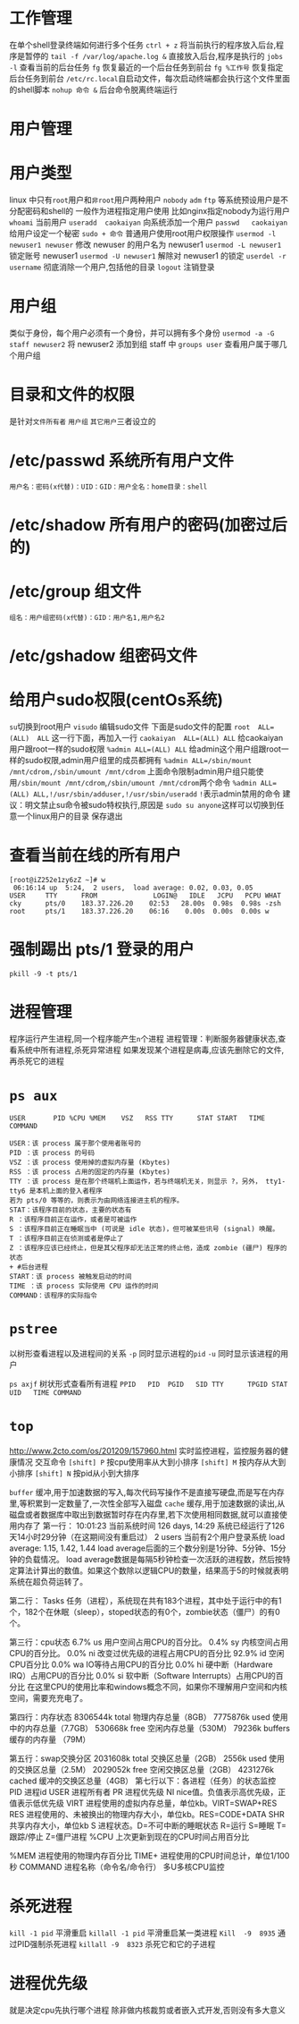 # 工作管理
在单个shell登录终端如何进行多个任务
`ctrl + z` 将当前执行的程序放入后台,程序是暂停的
`tail -f /var/log/apache.log &` 直接放入后台,程序是执行的
`jobs -l` 查看当前的后台任务
`fg` 恢复最近的一个后台任务到前台
`fg %工作号` 恢复指定后台任务到前台
`/etc/rc.local`自启动文件，每次启动终端都会执行这个文件里面的shell脚本
`nohup 命令 &` 后台命令脱离终端运行

# 用户管理
# 用户类型
linux 中只有`root`用户和`非root`用户两种用户
`nobody` `adm` `ftp` 等系统预设用户是不分配密码和shell的 一般作为进程指定用户使用 比如nginx指定nobody为运行用户
`whoami` 当前用户
`useradd  caokaiyan`  向系统添加一个用户
`passwd   caokaiyan` 给用户设定一个秘密
`sudo + 命令`  普通用户使用root用户权限操作
`usermod -l newuser1 newuser` 修改 newuser 的用户名为 newuser1
`usermod -L newuser1`  锁定账号 newuser1
`usermod -U newuser1` 解除对 newuser1 的锁定
`userdel -r username` 彻底消除一个用户,包括他的目录
`logout` 注销登录

# 用户组
类似于身份，每个用户必须有一个身份，并可以拥有多个身份
`usermod -a -G staff newuser2` 将 newuser2 添加到组 staff 中
`groups user` 查看用户属于哪几个用户组

# 目录和文件的权限
是针对`文件所有者` `用户组` `其它用户`三者设立的


# /etc/passwd 系统所有用户文件
```
用户名：密码(x代替)：UID：GID：用户全名：home目录：shell
```
# /etc/shadow 所有用户的密码(加密过后的)

# /etc/group 组文件
```
组名：用户组密码(x代替)：GID：用户名1,用户名2
```

# /etc/gshadow 组密码文件


# 给用户sudo权限(centOs系统)
`su`切换到root用户
`visudo` 编辑sudo文件
下面是sudo文件的配置
`root  ALL=(ALL)  ALL` 这一行下面，再加入一行
`caokaiyan  ALL=(ALL) ALL` 给caokaiyan用户跟root一样的sudo权限
`%admin ALL=(ALL) ALL` 给admin这个用户组跟root一样的sudo权限,admin用户组里的成员都拥有
`%admin ALL=/sbin/mount /mnt/cdrom,/sbin/umount /mnt/cdrom`
上面命令限制admin用户组只能使用`/sbin/mount /mnt/cdrom`,`/sbin/umount /mnt/cdrom`两个命令
`%admin ALL=(ALL) ALL,!/usr/sbin/adduser,!/usr/sbin/useradd` `!`表示admin禁用的命令
建议：明文禁止su命令被sudo特权执行,原因是 `sudo su anyone`这样可以切换到任意一个linux用户的目录
保存退出


# 查看当前在线的所有用户
```
[root@iZ252e1zy6zZ ~]# w
 06:16:14 up  5:24,  2 users,  load average: 0.02, 0.03, 0.05
USER     TTY      FROM              LOGIN@   IDLE   JCPU   PCPU WHAT
cky      pts/0    183.37.226.20    02:53   28.00s  0.98s  0.98s -zsh
root     pts/1    183.37.226.20    06:16    0.00s  0.00s  0.00s w
```

# 强制踢出 pts/1 登录的用户
```
pkill -9 -t pts/1
```


# 进程管理

程序运行产生进程,同一个程序能产生`n`个进程
进程管理：判断服务器健康状态,查看系统中所有进程,杀死异常进程
如果发现某个进程是病毒,应该先删除它的文件,再杀死它的进程

# `ps aux`
`USER       PID %CPU %MEM    VSZ   RSS TTY      STAT START   TIME COMMAND`
```
USER：该 process 属于那个使用者账号的
PID ：该 process 的号码
VSZ ：该 process 使用掉的虚拟内存量 (Kbytes)
RSS ：该 process 占用的固定的内存量 (Kbytes)
TTY ：该 process 是在那个终端机上面运作，若与终端机无关，则显示 ?，另外， tty1-tty6 是本机上面的登入者程序
若为 pts/0 等等的，则表示为由网络连接进主机的程序。
STAT：该程序目前的状态，主要的状态有
R ：该程序目前正在运作，或者是可被运作
S ：该程序目前正在睡眠当中 (可说是 idle 状态)，但可被某些讯号 (signal) 唤醒。
T ：该程序目前正在侦测或者是停止了
Z ：该程序应该已经终止，但是其父程序却无法正常的终止他，造成 zombie (疆尸) 程序的状态
+ #后台进程
START：该 process 被触发启动的时间
TIME ：该 process 实际使用 CPU 运作的时间
COMMAND：该程序的实际指令
```

# `pstree`
以树形查看进程以及进程间的关系
`-p` 同时显示进程的`pid`
`-u` 同时显示该进程的用户

`ps axjf`               树状形式查看所有进程
`PPID   PID  PGID   SID TTY      TPGID STAT   UID   TIME COMMAND`


# `top`
http://www.2cto.com/os/201209/157960.html
实时监控进程，监控服务器的健康情况
交互命令
`[shift] P`  按cpu使用率从大到小排序
`[shift] M` 按内存从大到小排序
`[shift] N`  按pid从小到大排序

`buffer` 缓冲,用于加速数据的写入,每次代码写操作不是直接写硬盘,而是写在内存里,等积累到一定数量了,一次性全部写入磁盘
`cache` 缓存,用于加速数据的读出,从磁盘或者数据库中取出到数据暂时存在内存里,若下次使用相同数据,就可以直接使用内存了
第一行：
10:01:23 当前系统时间
126 days, 14:29 系统已经运行了126天14小时29分钟（在这期间没有重启过）
2 users 当前有2个用户登录系统
load average: 1.15, 1.42, 1.44 load average后面的三个数分别是1分钟、5分钟、15分钟的负载情况。
load average数据是每隔5秒钟检查一次活跃的进程数，然后按特定算法计算出的数值。如果这个数除以逻辑CPU的数量，结果高于5的时候就表明系统在超负荷运转了。

第二行：
Tasks 任务（进程），系统现在共有183个进程，其中处于运行中的有1个，182个在休眠（sleep），stoped状态的有0个，zombie状态（僵尸）的有0个。

第三行：cpu状态
6.7% us 用户空间占用CPU的百分比。
0.4% sy 内核空间占用CPU的百分比。
0.0% ni 改变过优先级的进程占用CPU的百分比
92.9% id 空闲CPU百分比
0.0% wa IO等待占用CPU的百分比
0.0% hi 硬中断（Hardware IRQ）占用CPU的百分比
0.0% si 软中断（Software Interrupts）占用CPU的百分比
在这里CPU的使用比率和windows概念不同，如果你不理解用户空间和内核空间，需要充充电了。

第四行：内存状态
8306544k total 物理内存总量（8GB）
7775876k used 使用中的内存总量（7.7GB）
530668k free 空闲内存总量（530M）
79236k buffers 缓存的内存量 （79M）

第五行：swap交换分区
2031608k total 交换区总量（2GB）
2556k used 使用的交换区总量（2.5M）
2029052k free 空闲交换区总量（2GB）
4231276k cached 缓冲的交换区总量（4GB）
第七行以下：各进程（任务）的状态监控
PID 进程id
USER 进程所有者
PR 进程优先级
NI nice值。负值表示高优先级，正值表示低优先级
VIRT 进程使用的虚拟内存总量，单位kb。VIRT=SWAP+RES
RES 进程使用的、未被换出的物理内存大小，单位kb。RES=CODE+DATA
SHR 共享内存大小，单位kb
S 进程状态。D=不可中断的睡眠状态 R=运行 S=睡眠 T=跟踪/停止 Z=僵尸进程
%CPU 上次更新到现在的CPU时间占用百分比

%MEM 进程使用的物理内存百分比
TIME+ 进程使用的CPU时间总计，单位1/100秒
COMMAND 进程名称（命令名/命令行）
多U多核CPU监控

# 杀死进程
`kill -1 pid` 平滑重启
`killall -1 pid` 平滑重启某一类进程
`Kill  -9  8935` 通过PID强制杀死进程
`killall -9  8323` 杀死它和它的子进程

# 进程优先级
就是决定cpu先执行哪个进程
除非做内核裁剪或者嵌入式开发,否则没有多大意义

